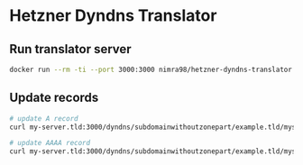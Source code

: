 # Hetzner Dyndns Translator

## Run translator server

```bash
docker run --rm -ti --port 3000:3000 nimra98/hetzner-dyndns-translator:latest
```

## Update records

```bash
# update A record
curl my-server.tld:3000/dyndns/subdomainwithoutzonepart/example.tld/mysupersecrettoken/$(curl -s http://v4.ipv6-test.com/api/myip.php)

# update AAAA record
curl my-server.tld:3000/dyndns/subdomainwithoutzonepart/example.tld/mysupersecrettoken/$(curl -s http://v6.ipv6-test.com/api/myip.php)
```
